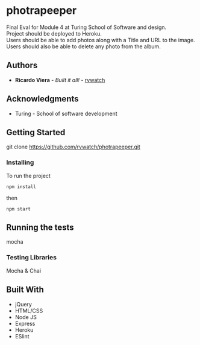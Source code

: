 # photrapeeper

Final Eval for Module 4 at Turing School of Software and design.   
Project should be deployed to Heroku.   
Users should be able to add photos along with a Title and URL to the image. 
Users should also be able to delete any photo from the album.  

## Authors

* **Ricardo Viera** - _Built it all!_ - [rvwatch](https://github.com/rvwatch)

## Acknowledgments

* Turing - School of software development

## Getting Started

git clone https://github.com/rvwatch/photrapeeper.git

### Installing

To run the project

```
npm install
```

then

```
npm start
```

## Running the tests

mocha

### Testing Libraries

Mocha & Chai

## Built With

* jQuery
* HTML/CSS
* Node JS
* Express
* Heroku
* ESlint


